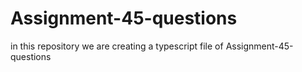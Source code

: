 # Assignment-45-questions
in this repository we are creating a typescript file of Assignment-45-questions
